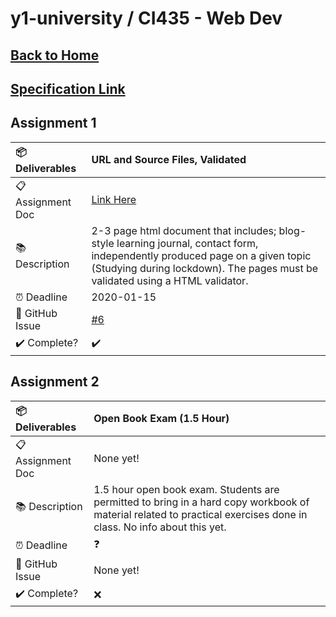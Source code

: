 # y1-university / CI435 - Web Dev

## [Back to Home](https://github.com/summerysaturn/y1-university)

## [Specification Link](CI435-Specification.pdf)

## Assignment 1

| :package: Deliverables       | URL and Source Files, Validated |
| :--------------------------- | :----------------- |
| :clipboard: Assignment Doc   | [Link Here](https://github.com/summerysaturn/y1-university/blob/main/CI435-Introduction-to-Web-Development/CI435_Sem1_Assignment_2020.pdf)          |
| :books: Description          | 2-3 page html document that includes; blog-style learning journal, contact form, independently produced page on a given topic (Studying during lockdown). The pages must be validated using a HTML validator. |
| :alarm_clock: Deadline       | 2020-01-15         |
| :memo: GitHub Issue          | [#6](https://github.com/summerysaturn/y1-university/issues/6)          |
| :heavy_check_mark: Complete? | :heavy_check_mark: |

## Assignment 2

| :package: Deliverables       | Open Book Exam (1.5 Hour) |
| :--------------------------- | :--------- |
| :clipboard: Assignment Doc   | None yet!  |
| :books: Description          | 1.5 hour open book exam. Students are permitted to bring in a hard copy workbook of material related to practical exercises done in class. No info about this yet. |
| :alarm_clock: Deadline       | :question: |
| :memo: GitHub Issue          | None yet!  |
| :heavy_check_mark: Complete? | :x:        |
